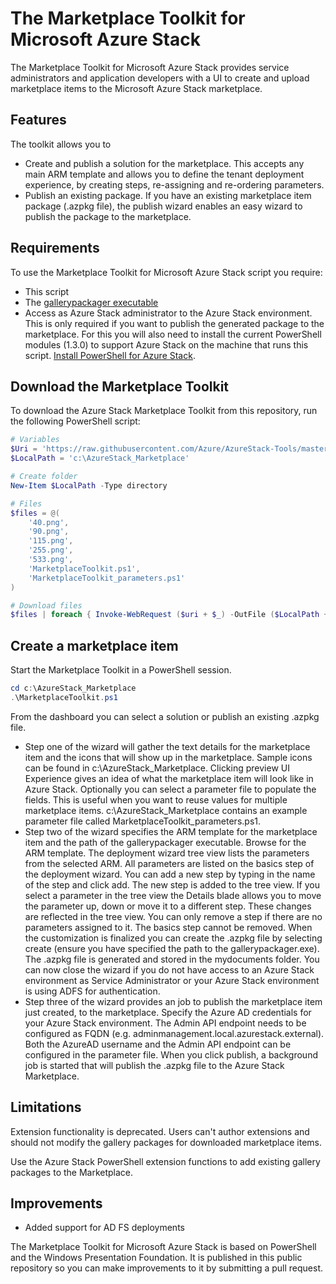 # The Marketplace Toolkit for Microsoft Azure Stack

The Marketplace Toolkit for Microsoft Azure Stack provides service administrators and application developers with a UI to create and upload marketplace items to the Microsoft Azure Stack marketplace.

## Features

The toolkit allows you to

- Create and publish a solution for the marketplace. This accepts any main ARM template and allows you to define the tenant deployment experience, by creating steps, re-assigning and re-ordering parameters.
- Publish an existing package. If you have an existing marketplace item package (.azpkg file), the publish wizard enables an easy wizard to publish the package to the marketplace.

## Requirements

To use the Marketplace Toolkit for Microsoft Azure Stack script you require:

- This script
- The [gallerypackager executable](http://www.aka.ms/azurestackmarketplaceitem)
- Access as Azure Stack administrator to the Azure Stack environment. This is only required if you want to publish the generated package to the marketplace. For this you will also need to install the current PowerShell modules (1.3.0) to support Azure Stack on the machine that runs this script. [Install PowerShell for Azure Stack](https://docs.microsoft.com/en-us/azure/azure-stack/azure-stack-powershell-install).

## Download the Marketplace Toolkit

To  download the Azure Stack Marketplace Toolkit from this repository, run the following PowerShell script:

```PowerShell
# Variables
$Uri = 'https://raw.githubusercontent.com/Azure/AzureStack-Tools/master/Marketplace/'
$LocalPath = 'c:\AzureStack_Marketplace'

# Create folder
New-Item $LocalPath -Type directory

# Files
$files = @(
    '40.png',
    '90.png',
    '115.png',
    '255.png',
    '533.png',
    'MarketplaceToolkit.ps1',
    'MarketplaceToolkit_parameters.ps1'
)

# Download files 
$files | foreach { Invoke-WebRequest ($uri + $_) -OutFile ($LocalPath + '\' + $_) }  
```

## Create a marketplace item

Start the Marketplace Toolkit in a PowerShell session.

``` PowerShell
cd c:\AzureStack_Marketplace
.\MarketplaceToolkit.ps1
```

From the dashboard you can select a solution or publish an existing .azpkg file.

- Step one of the wizard will gather the text details for the marketplace item and the icons that will show up in the marketplace. Sample icons can be found in c:\AzureStack_Marketplace. Clicking preview UI Experience gives an idea of what the marketplace item will look like in Azure Stack. Optionally you can select a parameter file to populate the fields. This is useful when you want to reuse values for multiple marketplace items. c:\AzureStack_Marketplace contains an example parameter file called MarketplaceToolkit_parameters.ps1.
- Step two of the wizard specifies the ARM template for the marketplace item and the path of the gallerypackager executable. Browse for the ARM template. The deployment wizard tree view lists the parameters from the selected ARM. All parameters are listed on the basics step of the deployment wizard. You can add a new step by typing in the name of the step and click add. The new step is added to the tree view. If you select a parameter in the tree view the Details blade allows you to move the parameter up, down or move it to a different step. These changes are reflected in the tree view. You can only remove a step if there are no parameters assigned to it. The basics step cannot be removed. When the customization is finalized you can create the .azpkg file by selecting create (ensure you have specified the path to the gallerypackager.exe). The .azpkg file is generated and stored in the mydocuments folder. You can now close the wizard if you do not have access to an Azure Stack environment as Service Administrator or your Azure Stack environment is using ADFS for authentication.
- Step three of the wizard provides an job to publish the marketplace item just created, to the marketplace. Specify the Azure AD credentials for your Azure Stack environment. The Admin API endpoint needs to be configured as FQDN (e.g.  adminmanagement.local.azurestack.external). Both the AzureAD username and the Admin API endpoint can be configured in the parameter file. When you click publish, a background job is started that will publish the .azpkg file to the Azure Stack Marketplace.

## Limitations

Extension functionality is deprecated. Users can't author extensions and should not modify the gallery packages for downloaded marketplace items.

Use the Azure Stack PowerShell extension functions to add existing gallery packages to the Marketplace.

## Improvements

- Added support for AD FS deployments

The Marketplace Toolkit for Microsoft Azure Stack is based on PowerShell and the Windows Presentation Foundation. It is published in this public repository so you can make improvements to it by submitting a pull request.
